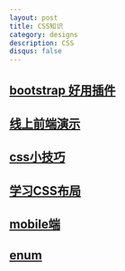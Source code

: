 ```yaml
---
layout: post
title: CSS知识
category: designs
description: CSS
disqus: false
---
```


## [bootstrap 好用插件](http://getbootstrap.com/javascript/#tooltips-options)

## [线上前端演示](http://jsbin.com/?html,css,js,console,output)

## [css小技巧](http://app.sike.io/courses/css0to1/navigation-and-content/?lang=zh)

## [学习CSS布局](http://zh.learnlayout.com/)

## [mobile端](http://am-team.github.io/amg/dev-exp-doc.html)

## [enum](http://qiita.com/YoshiyukiHirano/items/e6c66438f606cbdc091f)